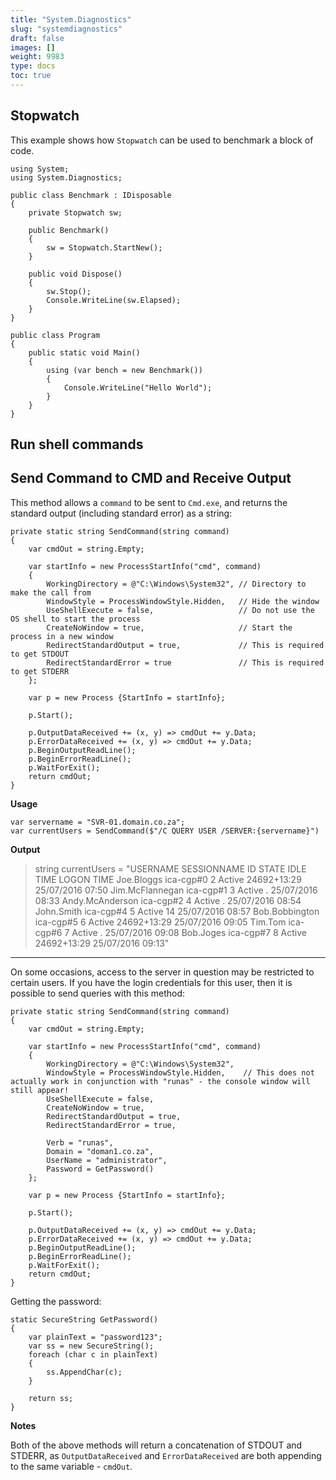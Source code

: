 ```yaml
---
title: "System.Diagnostics"
slug: "systemdiagnostics"
draft: false
images: []
weight: 9983
type: docs
toc: true
---
```


## Stopwatch
This example shows how `Stopwatch` can be used to benchmark a block of code.

    using System;            
    using System.Diagnostics;
            
    public class Benchmark : IDisposable
    {
        private Stopwatch sw;
    
        public Benchmark()
        {
            sw = Stopwatch.StartNew();
        }
    
        public void Dispose()
        {
            sw.Stop();
            Console.WriteLine(sw.Elapsed);
        }
    }
    
    public class Program
    {
        public static void Main()
        {
            using (var bench = new Benchmark())
            {
                Console.WriteLine("Hello World");
            }
        }
    }

## Run shell commands


## Send Command to CMD and Receive Output


This method allows a `command` to be sent to `Cmd.exe`, and returns the standard output (including standard error) as a string: 

    private static string SendCommand(string command)
    {
        var cmdOut = string.Empty;
        
        var startInfo = new ProcessStartInfo("cmd", command)
        {
            WorkingDirectory = @"C:\Windows\System32", // Directory to make the call from
            WindowStyle = ProcessWindowStyle.Hidden,   // Hide the window
            UseShellExecute = false,                   // Do not use the OS shell to start the process
            CreateNoWindow = true,                     // Start the process in a new window 
            RedirectStandardOutput = true,             // This is required to get STDOUT
            RedirectStandardError = true               // This is required to get STDERR
        };

        var p = new Process {StartInfo = startInfo};

        p.Start();

        p.OutputDataReceived += (x, y) => cmdOut += y.Data;
        p.ErrorDataReceived += (x, y) => cmdOut += y.Data;
        p.BeginOutputReadLine();
        p.BeginErrorReadLine();
        p.WaitForExit();
        return cmdOut;
    }

**Usage**

    var servername = "SVR-01.domain.co.za";
    var currentUsers = SendCommand($"/C QUERY USER /SERVER:{servername}")

**Output**

> string currentUsers = "USERNAME              SESSIONNAME        ID  STATE   IDLE TIME  LOGON TIME Joe.Bloggs           ica-cgp#0           2  Active  24692+13:29  25/07/2016 07:50 Jim.McFlannegan             ica-cgp#1           3  Active          .  25/07/2016 08:33 Andy.McAnderson              ica-cgp#2           4  Active          .  25/07/2016 08:54 John.Smith                 ica-cgp#4           5  Active         14  25/07/2016 08:57 Bob.Bobbington                ica-cgp#5           6  Active  24692+13:29  25/07/2016 09:05 Tim.Tom           ica-cgp#6           7  Active          .  25/07/2016 09:08 Bob.Joges       ica-cgp#7           8  Active  24692+13:29  25/07/2016 09:13"

_____________

On some occasions, access to the server in question may be restricted to certain users. If you have the login credentials for this user, then it is possible to send queries with this method: 

    private static string SendCommand(string command)
    {
        var cmdOut = string.Empty;
        
        var startInfo = new ProcessStartInfo("cmd", command)
        {
            WorkingDirectory = @"C:\Windows\System32",
            WindowStyle = ProcessWindowStyle.Hidden,    // This does not actually work in conjunction with "runas" - the console window will still appear!
            UseShellExecute = false,
            CreateNoWindow = true,
            RedirectStandardOutput = true, 
            RedirectStandardError = true,

            Verb = "runas",
            Domain = "doman1.co.za",
            UserName = "administrator",
            Password = GetPassword()
        };

        var p = new Process {StartInfo = startInfo};

        p.Start();

        p.OutputDataReceived += (x, y) => cmdOut += y.Data;
        p.ErrorDataReceived += (x, y) => cmdOut += y.Data;
        p.BeginOutputReadLine();
        p.BeginErrorReadLine();
        p.WaitForExit();
        return cmdOut;
    }

Getting the password: 

    static SecureString GetPassword()
    {
        var plainText = "password123";
        var ss = new SecureString();
        foreach (char c in plainText)
        {
            ss.AppendChar(c);
        }

        return ss;
    }

**Notes**

Both of the above methods will return a concatenation of STDOUT and STDERR, as `OutputDataReceived` and `ErrorDataReceived` are both appending to the same variable - `cmdOut`. 

